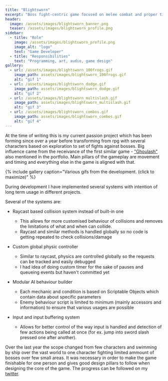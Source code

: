 ```yaml
---
title: "Blightsworn"
excerpt: "Boss fight-centric game focused on melee combat and proper timing."
header:
  image: /assets/images/blightsworn_banner.png
  teaser: /assets/images/blightsworn_profile.png
sidebar:
  - title: "Role"
    image: /assets/images/blightsworn_profile.png
    image_alt: "logo"
    text: "Game Developer"
  - title: "Responsibilities"
    text: "Programming, art, audio, game design"
gallery:
  - url: /assets/images/blightsworn_100frogs.gif
    image_path: assets/images/blightsworn_100frogs.gif
    alt: "gif 1"
  - url: /assets/images/blightsworn_dodge.gif
    image_path: assets/images/blightsworn_dodge.gif
    alt: "gif 2"
  - url: /assets/images/blightsworn_multislash.gif
    image_path: assets/images/blightsworn_multislash.gif
    alt: "gif 3"
  - url: /assets/images/blightsworn_combos.gif
    image_path: assets/images/blightsworn_combos.gif
    alt: "gif 4"
---
```


At the time of writing this is my current passion project which has been forming since over a year before transforming from rpg with several characters based on exploration to set of fights against bosses. Big influence came from the receivance of the first similar game - ["Ghoulash"](https://fractialcopper.github.io/portfolio/5ghoulash/) also mentioned in the portfolio. Main pillars of the gameplay are movement and timing and everything else in the game is aligned with that.

{% include gallery caption="Various gifs from the development. (click to maximize)" %}

During development I have implemented several systems with intention of long term usage in different projects.

Several of the systems are: 

- Raycast based collision system instead of built-in one
    - This allows for more customised behaviour of collisions and removes the limitations of what and when can collide.
    - Raycast and similar methods is handled globally so no code is getting repeated to check collisions/damage 

- Custom global physic controller
    - Similar to raycast, physics are controlled globally so the requests can be tracked and easily debugged
    - I had idea of doing custom timer for the sake of pauses and queueing events but haven't committed yet

- Modular AI behaviour builder
    - Each mechanic and condition is based on Scriptable Objects which contain data about specific parameters
    - Enemy behaviour script is limited to minimum (mainly accessors and information) to ensure that various usages are possible

- Input and input buffering system
    - Allows for better control of the way input is handled and detection of few actions being called at once (for ex. jump into sword slash pressed one after another).


Over the last year the scope changed from few characters and swimming by ship over the vast world to one character fighting limited ammount of bosses over few small areas. It was necessary in order to make the game finishable for one person and gives good design pillars to follow when designing the core of the game. The progress can be followed on my [twitter](http://twitter.com/aleflushed).